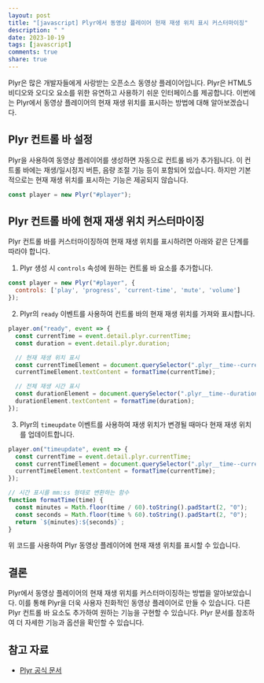 ```yaml
---
layout: post
title: "[javascript] Plyr에서 동영상 플레이어 현재 재생 위치 표시 커스터마이징"
description: " "
date: 2023-10-19
tags: [javascript]
comments: true
share: true
---
```


Plyr은 많은 개발자들에게 사랑받는 오픈소스 동영상 플레이어입니다. Plyr은 HTML5 비디오와 오디오 요소를 위한 유연하고 사용하기 쉬운 인터페이스를 제공합니다. 이번에는 Plyr에서 동영상 플레이어의 현재 재생 위치를 표시하는 방법에 대해 알아보겠습니다.

## Plyr 컨트롤 바 설정

Plyr을 사용하여 동영상 플레이어를 생성하면 자동으로 컨트롤 바가 추가됩니다. 이 컨트롤 바에는 재생/일시정지 버튼, 음량 조절 기능 등이 포함되어 있습니다. 하지만 기본적으로는 현재 재생 위치를 표시하는 기능은 제공되지 않습니다.

```javascript
const player = new Plyr("#player");
```

## Plyr 컨트롤 바에 현재 재생 위치 커스터마이징

Plyr 컨트롤 바를 커스터마이징하여 현재 재생 위치를 표시하려면 아래와 같은 단계를 따라야 합니다.

1. Plyr 생성 시 `controls` 속성에 원하는 컨트롤 바 요소를 추가합니다.

```javascript
const player = new Plyr("#player", {
  controls: ['play', 'progress', 'current-time', 'mute', 'volume']
});
```

2. Plyr의 `ready` 이벤트를 사용하여 컨트롤 바의 현재 재생 위치를 가져와 표시합니다.

```javascript
player.on("ready", event => {
  const currentTime = event.detail.plyr.currentTime;
  const duration = event.detail.plyr.duration;

  // 현재 재생 위치 표시
  const currentTimeElement = document.querySelector(".plyr__time--current");
  currentTimeElement.textContent = formatTime(currentTime);

  // 전체 재생 시간 표시
  const durationElement = document.querySelector(".plyr__time--duration");
  durationElement.textContent = formatTime(duration);
});
```

3. Plyr의 `timeupdate` 이벤트를 사용하여 재생 위치가 변경될 때마다 현재 재생 위치를 업데이트합니다.

```javascript
player.on("timeupdate", event => {
  const currentTime = event.detail.plyr.currentTime;
  const currentTimeElement = document.querySelector(".plyr__time--current");
  currentTimeElement.textContent = formatTime(currentTime);
});

// 시간 표시를 mm:ss 형태로 변환하는 함수
function formatTime(time) {
  const minutes = Math.floor(time / 60).toString().padStart(2, "0");
  const seconds = Math.floor(time % 60).toString().padStart(2, "0");
  return `${minutes}:${seconds}`;
}
```

위 코드를 사용하여 Plyr 동영상 플레이어에 현재 재생 위치를 표시할 수 있습니다.

## 결론

Plyr에서 동영상 플레이어의 현재 재생 위치를 커스터마이징하는 방법을 알아보았습니다. 이를 통해 Plyr을 더욱 사용자 친화적인 동영상 플레이어로 만들 수 있습니다. 다른 Plyr 컨트롤 바 요소도 추가하여 원하는 기능을 구현할 수 있습니다. Plyr 문서를 참조하여 더 자세한 기능과 옵션을 확인할 수 있습니다.

## 참고 자료
- [Plyr 공식 문서](https://plyr.io/)